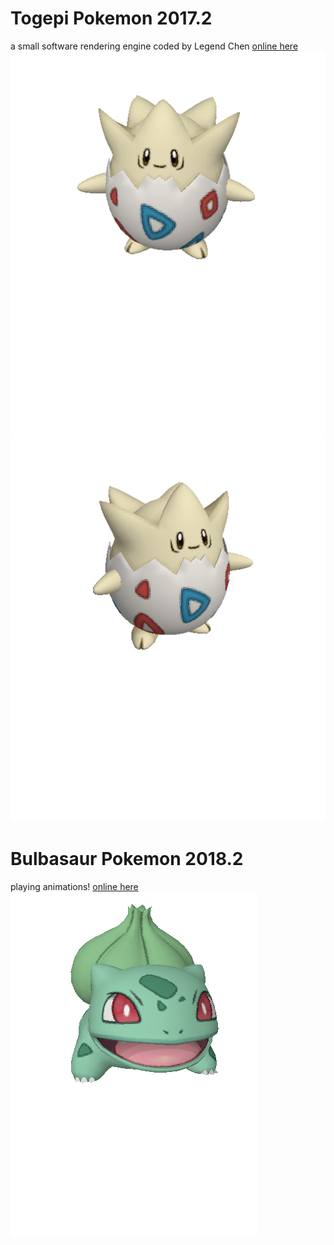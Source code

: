 
# Togepi Pokemon 2017.2

a small software rendering engine coded by Legend Chen
[online here](https://legend-chen.github.io/software-rendering-engine/bin/demo.html) 
<img src="togepi-front.png" />
<img src="togepi.png" />


# Bulbasaur Pokemon 2018.2

playing animations!
[online here](https://legend-chen.github.io/software-rendering-engine/08/index.html) 
<img src="bulbasaur.png" />